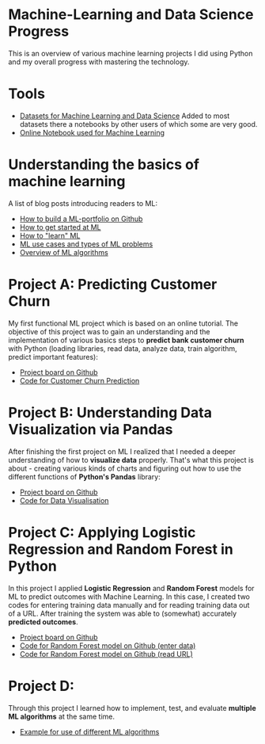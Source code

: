 # Machine-Learning and Data Science Progress
This is an overview of various machine learning projects I did using Python and my overall progress with mastering the technology.

# Tools
- [Datasets for Machine Learning and Data Science](https://www.kaggle.com/datasets) Added to most datasets there a notebooks by other users of which some are very good.
- [Online Notebook used for Machine Learning](https://colab.research.google.com/)

# Understanding the basics of machine learning
A list of blog posts introducing readers to ML:
- [How to build a ML-portfolio on Github](https://machinelearningmastery.com/build-a-machine-learning-portfolio/)
- [How to get started at ML](https://machinelearningmastery.com/machine-learning-mastery-method/)
- [How to "learn" ML](https://machinelearningmastery.com/youre-wrong-machine-learning-not-hard/)
- [ML use cases and types of ML problems](https://machinelearningmastery.com/practical-machine-learning-problems/)
- [Overview of ML algorithms](https://machinelearningmastery.com/a-tour-of-machine-learning-algorithms/)

# Project A: Predicting Customer Churn
My first functional ML project which is based on an online tutorial. The objective of this project was to gain an understanding and the implementation of various basics steps to **predict bank customer churn** with Python (loading libraries, read data, analyze data, train algorithm, predict important features):
- [Project board on Github](https://github.com/theonlyduck/Machine-Learning/projects/1)
- [Code for Customer Churn Prediction](https://github.com/theonlyduck/Machine-Learning/blob/master/Project_A_customer-churn_code)

# Project B: Understanding Data Visualization via Pandas
After finishing the first project on ML I realized that I needed a deeper understanding of how to **visualize data** properly. That's what this project is about - creating various kinds of charts and figuring out how to use the different functions of **Python's Pandas** library:
- [Project board on Github](https://github.com/theonlyduck/Machine-Learning/projects/2)
- [Code for Data Visualisation](https://github.com/theonlyduck/Machine-Learning/blob/master/Project_B_Data_Visualization_Pandas)

# Project C: Applying Logistic Regression and Random Forest in Python
In this project I applied **Logistic Regression** and **Random Forest** models for ML to predict outcomes with Machine Learning. In this case, I created two codes for entering training data manually and for reading training data out of a URL. After training the system was able to (somewhat) accurately **predicted outcomes**.
- [Project board on Github](https://github.com/theonlyduck/Machine-Learning/projects/3)
- [Code for Random Forest model on Github (enter data)](https://github.com/theonlyduck/Machine-Learning/blob/master/Project_C_Random_Forest_preciction)
- [Code for Random Forest model on Github (read URL)](https://github.com/theonlyduck/Machine-Learning/blob/master/Project_C_Randon_Forest_prediction_2) 

# Project D: 
Through this project I learned how to implement, test, and evaluate **multiple ML algorithms** at the same time.
- [Example for use of different ML algorithms](https://www.kaggle.com/imchentouf/mbti-type-and-digital-footprints-for-reddit-users)
